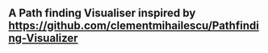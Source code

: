 ## A Path finding Visualiser inspired by https://github.com/clementmihailescu/Pathfinding-Visualizer
